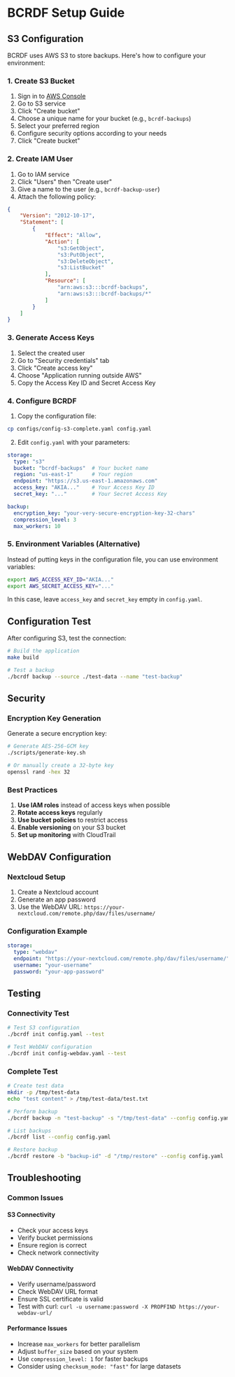 # BCRDF Setup Guide

## S3 Configuration

BCRDF uses AWS S3 to store backups. Here's how to configure your environment:

### 1. Create S3 Bucket

1. Sign in to [AWS Console](https://console.aws.amazon.com/)
2. Go to S3 service
3. Click "Create bucket"
4. Choose a unique name for your bucket (e.g., `bcrdf-backups`)
5. Select your preferred region
6. Configure security options according to your needs
7. Click "Create bucket"

### 2. Create IAM User

1. Go to IAM service
2. Click "Users" then "Create user"
3. Give a name to the user (e.g., `bcrdf-backup-user`)
4. Attach the following policy:

```json
{
    "Version": "2012-10-17",
    "Statement": [
        {
            "Effect": "Allow",
            "Action": [
                "s3:GetObject",
                "s3:PutObject",
                "s3:DeleteObject",
                "s3:ListBucket"
            ],
            "Resource": [
                "arn:aws:s3:::bcrdf-backups",
                "arn:aws:s3:::bcrdf-backups/*"
            ]
        }
    ]
}
```

### 3. Generate Access Keys

1. Select the created user
2. Go to "Security credentials" tab
3. Click "Create access key"
4. Choose "Application running outside AWS"
5. Copy the Access Key ID and Secret Access Key

### 4. Configure BCRDF

1. Copy the configuration file:
```bash
cp configs/config-s3-complete.yaml config.yaml
```

2. Edit `config.yaml` with your parameters:
```yaml
storage:
  type: "s3"
  bucket: "bcrdf-backups"  # Your bucket name
  region: "us-east-1"      # Your region
  endpoint: "https://s3.us-east-1.amazonaws.com"
  access_key: "AKIA..."    # Your Access Key ID
  secret_key: "..."        # Your Secret Access Key

backup:
  encryption_key: "your-very-secure-encryption-key-32-chars"
  compression_level: 3
  max_workers: 10
```

### 5. Environment Variables (Alternative)

Instead of putting keys in the configuration file, you can use environment variables:

```bash
export AWS_ACCESS_KEY_ID="AKIA..."
export AWS_SECRET_ACCESS_KEY="..."
```

In this case, leave `access_key` and `secret_key` empty in `config.yaml`.

## Configuration Test

After configuring S3, test the connection:

```bash
# Build the application
make build

# Test a backup
./bcrdf backup --source ./test-data --name "test-backup"
```

## Security

### Encryption Key Generation

Generate a secure encryption key:

```bash
# Generate AES-256-GCM key
./scripts/generate-key.sh

# Or manually create a 32-byte key
openssl rand -hex 32
```

### Best Practices

1. **Use IAM roles** instead of access keys when possible
2. **Rotate access keys** regularly
3. **Use bucket policies** to restrict access
4. **Enable versioning** on your S3 bucket
5. **Set up monitoring** with CloudTrail

## WebDAV Configuration

### Nextcloud Setup

1. Create a Nextcloud account
2. Generate an app password
3. Use the WebDAV URL: `https://your-nextcloud.com/remote.php/dav/files/username/`

### Configuration Example

```yaml
storage:
  type: "webdav"
  endpoint: "https://your-nextcloud.com/remote.php/dav/files/username/"
  username: "your-username"
  password: "your-app-password"
```

## Testing

### Connectivity Test

```bash
# Test S3 configuration
./bcrdf init config.yaml --test

# Test WebDAV configuration
./bcrdf init config-webdav.yaml --test
```

### Complete Test

```bash
# Create test data
mkdir -p /tmp/test-data
echo "test content" > /tmp/test-data/test.txt

# Perform backup
./bcrdf backup -n "test-backup" -s "/tmp/test-data" --config config.yaml

# List backups
./bcrdf list --config config.yaml

# Restore backup
./bcrdf restore -b "backup-id" -d "/tmp/restore" --config config.yaml
```

## Troubleshooting

### Common Issues

#### S3 Connectivity
- Check your access keys
- Verify bucket permissions
- Ensure region is correct
- Check network connectivity

#### WebDAV Connectivity
- Verify username/password
- Check WebDAV URL format
- Ensure SSL certificate is valid
- Test with curl: `curl -u username:password -X PROPFIND https://your-webdav-url/`

#### Performance Issues
- Increase `max_workers` for better parallelism
- Adjust `buffer_size` based on your system
- Use `compression_level: 1` for faster backups
- Consider using `checksum_mode: "fast"` for large datasets 
